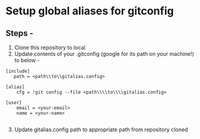 # Setup global aliases for gitconfig

## Steps - 
1. Clone this repository to local
2. Update contents of your .gitconfig (google for its path on your machine!) to below - 
```
[include]
   path = <path\\to\\gitalias.config>

[alias]
	cfg = !git config --file <path\\\\to\\\\gitalias.config>
	
[user]
	email = <your-email>
	name = <your-name>
	
```

3. Update gitalias.config path to appropriate path from repository cloned
